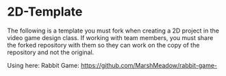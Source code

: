 # 2D-Template

The following is a template you must fork when creating a 2D project in the video game design class. If working with team members, you must share the forked repository with them so they can work on the copy of the repository and not the original.

Using here: Rabbit Game: https://github.com/MarshMeadow/rabbit-game-
